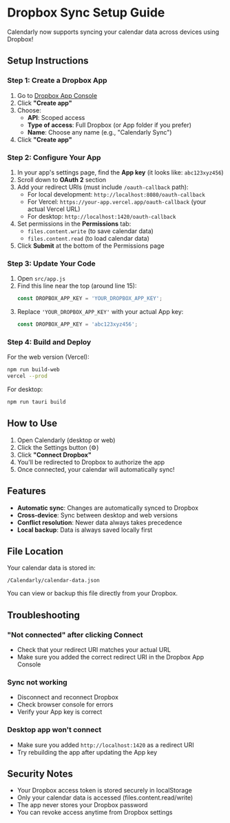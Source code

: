 # Dropbox Sync Setup Guide

Calendarly now supports syncing your calendar data across devices using Dropbox!

## Setup Instructions

### Step 1: Create a Dropbox App

1. Go to [Dropbox App Console](https://www.dropbox.com/developers/apps)
2. Click **"Create app"**
3. Choose:
   - **API**: Scoped access
   - **Type of access**: Full Dropbox (or App folder if you prefer)
   - **Name**: Choose any name (e.g., "Calendarly Sync")
4. Click **"Create app"**

### Step 2: Configure Your App

1. In your app's settings page, find the **App key** (it looks like: `abc123xyz456`)
2. Scroll down to **OAuth 2** section
3. Add your redirect URIs (must include `/oauth-callback` path):
   - For local development: `http://localhost:8080/oauth-callback`
   - For Vercel: `https://your-app.vercel.app/oauth-callback` (your actual Vercel URL)
   - For desktop: `http://localhost:1420/oauth-callback`
4. Set permissions in the **Permissions** tab:
   - `files.content.write` (to save calendar data)
   - `files.content.read` (to load calendar data)
5. Click **Submit** at the bottom of the Permissions page

### Step 3: Update Your Code

1. Open `src/app.js`
2. Find this line near the top (around line 15):
   ```javascript
   const DROPBOX_APP_KEY = 'YOUR_DROPBOX_APP_KEY';
   ```
3. Replace `'YOUR_DROPBOX_APP_KEY'` with your actual App key:
   ```javascript
   const DROPBOX_APP_KEY = 'abc123xyz456';
   ```

### Step 4: Build and Deploy

For the web version (Vercel):
```bash
npm run build-web
vercel --prod
```

For desktop:
```bash
npm run tauri build
```

## How to Use

1. Open Calendarly (desktop or web)
2. Click the Settings button (⚙)
3. Click **"Connect Dropbox"**
4. You'll be redirected to Dropbox to authorize the app
5. Once connected, your calendar will automatically sync!

## Features

- **Automatic sync**: Changes are automatically synced to Dropbox
- **Cross-device**: Sync between desktop and web versions
- **Conflict resolution**: Newer data always takes precedence
- **Local backup**: Data is always saved locally first

## File Location

Your calendar data is stored in:
```
/Calendarly/calendar-data.json
```

You can view or backup this file directly from your Dropbox.

## Troubleshooting

### "Not connected" after clicking Connect
- Check that your redirect URI matches your actual URL
- Make sure you added the correct redirect URI in the Dropbox App Console

### Sync not working
- Disconnect and reconnect Dropbox
- Check browser console for errors
- Verify your App key is correct

### Desktop app won't connect
- Make sure you added `http://localhost:1420` as a redirect URI
- Try rebuilding the app after updating the App key

## Security Notes

- Your Dropbox access token is stored securely in localStorage
- Only your calendar data is accessed (files.content.read/write)
- The app never stores your Dropbox password
- You can revoke access anytime from Dropbox settings
